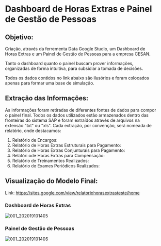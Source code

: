 # Dashboard de Horas Extras e Painel de Gestão de Pessoas

## Objetivo:
Criação, através da ferrementa Data Google Studio, um Dashboard de Horas Extras e um Painel de Gestão de Pessoas para a empresa CESAN.

Tanto o dashboard quanto o painel buscam prover informações, organizadas de forma intuitiva, para subsidiar a tomada de decisões.

Todos os dados contidos no link abaixo são ilusórios e foram colocados apenas para formar uma base de simulação.

## Extração das Informações:

As informações foram retiradas de diferentes fontes de dados para compor o painel final. Todos os dados utilizados estão armazenados dentro das fronteiras do sistema SAP e foram extraídos através de arquivos na extensão "txt" ou "xls". Cada extração, por convenção, será nomeada de relatório, onde destacamos:
1) Relatório de Encargos:
2) Relatório de Horas Extras Estruturais para Pagamento:
3) Relatório de Horas Extras Conjunturais para Pagamento:
4) Relatóri ode Horas Extras para Compensação:
5) Relatório de Treinamentos Realizados:
6) Relatório de Exames Períódicos Realizados:


## Visualização do Modelo Final:

Link: https://sites.google.com/view/relatoriohorasextrasteste/home

### Dashboard de Horas Extras

![001_202019101405](https://user-images.githubusercontent.com/36538143/96493654-9cdbce80-121b-11eb-93ce-ee4d9c27ba35.JPG)

### Painel de Gestão de Pessoas

![001_202019101406](https://user-images.githubusercontent.com/36538143/96493894-f3e1a380-121b-11eb-95c1-b0acb8b54034.JPG)


